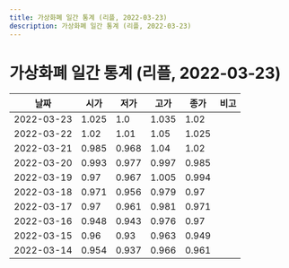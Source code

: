 ```yaml
---
title: 가상화폐 일간 통계 (리플, 2022-03-23)
description: 가상화폐 일간 통계 (리플, 2022-03-23)
---
```


가상화폐 일간 통계 (리플, 2022-03-23)
===

|날짜|시가|저가|고가|종가|비고|
|--|--|--|--|--|--|
|2022-03-23|1.025|1.0|1.035|1.02|    |
|2022-03-22|1.02|1.01|1.05|1.025|    |
|2022-03-21|0.985|0.968|1.04|1.02|    |
|2022-03-20|0.993|0.977|0.997|0.985|    |
|2022-03-19|0.97|0.967|1.005|0.994|    |
|2022-03-18|0.971|0.956|0.979|0.97|    |
|2022-03-17|0.97|0.961|0.981|0.971|    |
|2022-03-16|0.948|0.943|0.976|0.97|    |
|2022-03-15|0.96|0.93|0.963|0.949|    |
|2022-03-14|0.954|0.937|0.966|0.961|    |
